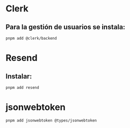 # Clerk

## Para la gestión de usuarios se instala:
```pnpm add @clerk/backend```

# Resend

## Instalar:
```pnpm add resend```

# jsonwebtoken 

``` pnpm add jsonwebtoken @types/jsonwebtoken ```
